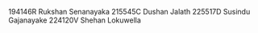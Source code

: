 194146R Rukshan Senanayaka
215545C Dushan Jalath
225517D Susindu Gajanayake
224120V Shehan Lokuwella